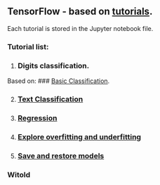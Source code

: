## TensorFlow - based on [tutorials](https://www.tensorflow.org/tutorials).

Each tutorial is stored in the Jupyter notebook file.

### Tutorial list:
1. ### Digits classification.
Based on: ### [Basic Classification](https://www.tensorflow.org/tutorials/keras/basic_classification#import_the_fashion_mnist_dataset).


2. ### [Text Classification](https://www.tensorflow.org/tutorials/keras/basic_text_classification)


3. ### [Regression](https://www.tensorflow.org/tutorials/keras/basic_regression)


4. ### [Explore overfitting and underfitting](https://www.tensorflow.org/tutorials/keras/overfit_and_underfit)


5. ### [Save and restore models](https://www.tensorflow.org/tutorials/keras/save_and_restore_models)



### Witold
